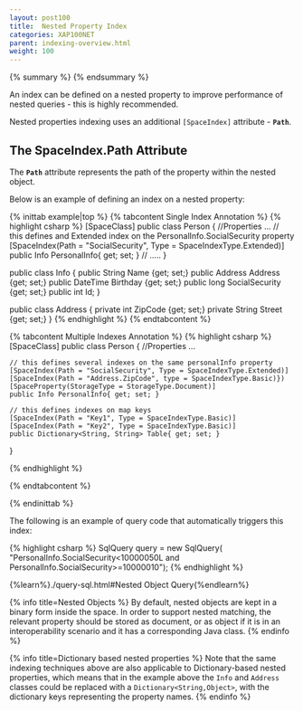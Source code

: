 ```yaml
---
layout: post100
title:  Nested Property Index
categories: XAP100NET
parent: indexing-overview.html
weight: 100
---
```

{% summary %} {% endsummary %}

An index can be defined on a nested property to improve performance of nested queries - this is highly recommended.

Nested properties indexing uses an additional `[SpaceIndex]` attribute - **`Path`**.

## The SpaceIndex.Path Attribute

The **`Path`** attribute represents the path of the property within the nested object.

Below is an example of defining an index on a nested property:

{% inittab example|top %}
{% tabcontent Single Index Annotation %}
{% highlight csharp %}
[SpaceClass]
public class Person
{
    //Properties
    ...
    // this defines and Extended index on the PersonalInfo.SocialSecurity property
    [SpaceIndex(Path = "SocialSecurity", Type = SpaceIndexType.Extended)]
    public Info PersonalInfo{ get; set; }
    // .....
}

public class Info
{
    public String Name {get; set;}
    public Address Address {get; set;}
    public DateTime Birthday {get; set;}
    public long SocialSecurity {get; set;}
    public int Id;
}

public class Address
{
    private int ZipCode {get; set;}
    private String Street {get; set;}
}
{% endhighlight %}
{% endtabcontent %}

{% tabcontent Multiple Indexes Annotation %}
{% highlight csharp %}
[SpaceClass]
public class Person
{
    //Properties
    ...

    // this defines several indexes on the same personalInfo property
    [SpaceIndex(Path = "SocialSecurity", Type = SpaceIndexType.Extended)]
    [SpaceIndex(Path = "Address.ZipCode", type = SpaceIndexType.Basic)})
    [SpaceProperty(StorageType = StorageType.Document)]
    public Info PersonalInfo{ get; set; }

    // this defines indexes on map keys
    [SpaceIndex(Path = "Key1", Type = SpaceIndexType.Basic)]
    [SpaceIndex(Path = "Key2", Type = SpaceIndexType.Basic)]
    public Dictionary<String, String> Table{ get; set; }
}

{% endhighlight %}

{% endtabcontent %}

{% endinittab %}

The following is an example of query code that automatically triggers this index:

{% highlight csharp %}
SqlQuery<Person> query = new SqlQuery<Person>(
    "PersonalInfo.SocialSecurity<10000050L and PersonalInfo.SocialSecurity>=10000010");
{% endhighlight %}

{%learn%}./query-sql.html#Nested Object Query{%endlearn%}


{% info title=Nested Objects %}
By default, nested objects are kept in a binary form inside the space. In order to support nested matching, the relevant property should be stored as document, or as object if it is in an interoperability scenario and it has a corresponding Java class.
{% endinfo %}

{% info title=Dictionary based nested properties %}
Note that the same indexing techniques above are also applicable to Dictionary-based nested properties, which means that in the example above the `Info` and `Address` classes could be replaced with a `Dictionary<String,Object>`, with the dictionary keys representing the property names.
{% endinfo %}


